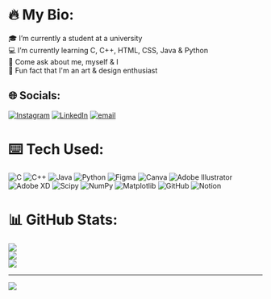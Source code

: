 # 🔥 My Bio:
🎓 I’m currently a student at a university<br>💻 I’m currently learning C, C++, HTML, CSS, Java & Python<br>💭 Come ask about me, myself & I<br>🎨 Fun fact that I'm an art & design enthusiast


## 🌐 Socials:
[![Instagram](https://img.shields.io/badge/Instagram-%23E4405F.svg?logo=Instagram&logoColor=white)](https://instagram.com/ziurama) [![LinkedIn](https://img.shields.io/badge/LinkedIn-%230077B5.svg?logo=linkedin&logoColor=white)](https://linkedin.com/in/agung-ramadhan) [![email](https://img.shields.io/badge/Email-D14836?logo=gmail&logoColor=white)](mailto:agunggramadhann@gmail.com) 

# ⌨️ Tech Used:
![C](https://img.shields.io/badge/c-%2300599C.svg?style=flat&logo=c&logoColor=white) ![C++](https://img.shields.io/badge/c++-%2300599C.svg?style=flat&logo=c%2B%2B&logoColor=white) ![Java](https://img.shields.io/badge/java-%23ED8B00.svg?style=flat&logo=openjdk&logoColor=white) ![Python](https://img.shields.io/badge/python-3670A0?style=flat&logo=python&logoColor=ffdd54) ![Figma](https://img.shields.io/badge/figma-%23F24E1E.svg?style=flat&logo=figma&logoColor=white) ![Canva](https://img.shields.io/badge/Canva-%2300C4CC.svg?style=flat&logo=Canva&logoColor=white) ![Adobe Illustrator](https://img.shields.io/badge/adobe%20illustrator-%23FF9A00.svg?style=flat&logo=adobe%20illustrator&logoColor=white) ![Adobe XD](https://img.shields.io/badge/Adobe%20XD-470137?style=flat&logo=Adobe%20XD&logoColor=#FF61F6) ![Scipy](https://img.shields.io/badge/SciPy-%230C55A5.svg?style=flat&logo=scipy&logoColor=%white) ![NumPy](https://img.shields.io/badge/numpy-%23013243.svg?style=flat&logo=numpy&logoColor=white) ![Matplotlib](https://img.shields.io/badge/Matplotlib-%23ffffff.svg?style=flat&logo=Matplotlib&logoColor=black) ![GitHub](https://img.shields.io/badge/github-%23121011.svg?style=flat&logo=github&logoColor=white) ![Notion](https://img.shields.io/badge/Notion-%23000000.svg?style=flat&logo=notion&logoColor=white)
# 📊 GitHub Stats:
![](https://github-readme-stats.vercel.app/api?username=ZiuHub&theme=onedark&hide_border=true&include_all_commits=true&count_private=true)<br/>
![](https://nirzak-streak-stats.vercel.app/?user=ZiuHub&theme=onedark&hide_border=true)<br/>
![](https://github-readme-stats.vercel.app/api/top-langs/?username=ZiuHub&theme=onedark&hide_border=true&include_all_commits=true&count_private=true&layout=compact)

---
[![](https://visitcount.itsvg.in/api?id=ZiuHub&icon=3&color=12)](https://visitcount.itsvg.in)

<!-- Proudly created with GPRM ( https://gprm.itsvg.in ) -->
